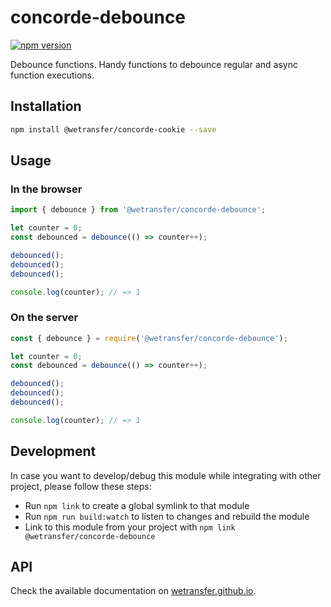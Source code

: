 # concorde-debounce
[![npm version](https://badge.fury.io/js/%40wetransfer%2Fconcorde-debounce.svg)](https://badge.fury.io/js/%40wetransfer%2Fconcorde-debounce)

Debounce functions. Handy functions to debounce regular and async function executions.

## Installation

```sh
npm install @wetransfer/concorde-cookie --save
```

## Usage

### In the browser

```js
import { debounce } from '@wetransfer/concorde-debounce';

let counter = 0;
const debounced = debounce(() => counter++);

debounced();
debounced();
debounced();

console.log(counter); // => 1
```

### On the server

```js
const { debounce } = require('@wetransfer/concorde-debounce');

let counter = 0;
const debounced = debounce(() => counter++);

debounced();
debounced();
debounced();

console.log(counter); // => 1
```

## Development

In case you want to develop/debug this module while integrating with other project, please follow these steps:

* Run `npm link` to create a global symlink to that module
* Run `npm run build:watch` to listen to changes and rebuild the module
* Link to this module from your project with `npm link @wetransfer/concorde-debounce`

## API

Check the available documentation on [wetransfer.github.io](https://wetransfer.github.io/concorde.js/module-Debounce.html).
